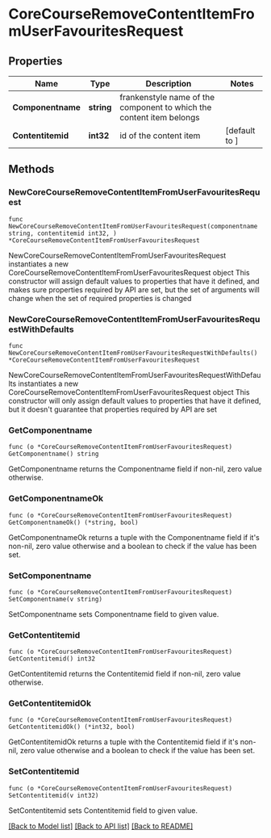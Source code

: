 # CoreCourseRemoveContentItemFromUserFavouritesRequest

## Properties

Name | Type | Description | Notes
------------ | ------------- | ------------- | -------------
**Componentname** | **string** | frankenstyle name of the component to which the content item belongs | 
**Contentitemid** | **int32** | id of the content item | [default to ]

## Methods

### NewCoreCourseRemoveContentItemFromUserFavouritesRequest

`func NewCoreCourseRemoveContentItemFromUserFavouritesRequest(componentname string, contentitemid int32, ) *CoreCourseRemoveContentItemFromUserFavouritesRequest`

NewCoreCourseRemoveContentItemFromUserFavouritesRequest instantiates a new CoreCourseRemoveContentItemFromUserFavouritesRequest object
This constructor will assign default values to properties that have it defined,
and makes sure properties required by API are set, but the set of arguments
will change when the set of required properties is changed

### NewCoreCourseRemoveContentItemFromUserFavouritesRequestWithDefaults

`func NewCoreCourseRemoveContentItemFromUserFavouritesRequestWithDefaults() *CoreCourseRemoveContentItemFromUserFavouritesRequest`

NewCoreCourseRemoveContentItemFromUserFavouritesRequestWithDefaults instantiates a new CoreCourseRemoveContentItemFromUserFavouritesRequest object
This constructor will only assign default values to properties that have it defined,
but it doesn't guarantee that properties required by API are set

### GetComponentname

`func (o *CoreCourseRemoveContentItemFromUserFavouritesRequest) GetComponentname() string`

GetComponentname returns the Componentname field if non-nil, zero value otherwise.

### GetComponentnameOk

`func (o *CoreCourseRemoveContentItemFromUserFavouritesRequest) GetComponentnameOk() (*string, bool)`

GetComponentnameOk returns a tuple with the Componentname field if it's non-nil, zero value otherwise
and a boolean to check if the value has been set.

### SetComponentname

`func (o *CoreCourseRemoveContentItemFromUserFavouritesRequest) SetComponentname(v string)`

SetComponentname sets Componentname field to given value.


### GetContentitemid

`func (o *CoreCourseRemoveContentItemFromUserFavouritesRequest) GetContentitemid() int32`

GetContentitemid returns the Contentitemid field if non-nil, zero value otherwise.

### GetContentitemidOk

`func (o *CoreCourseRemoveContentItemFromUserFavouritesRequest) GetContentitemidOk() (*int32, bool)`

GetContentitemidOk returns a tuple with the Contentitemid field if it's non-nil, zero value otherwise
and a boolean to check if the value has been set.

### SetContentitemid

`func (o *CoreCourseRemoveContentItemFromUserFavouritesRequest) SetContentitemid(v int32)`

SetContentitemid sets Contentitemid field to given value.



[[Back to Model list]](../README.md#documentation-for-models) [[Back to API list]](../README.md#documentation-for-api-endpoints) [[Back to README]](../README.md)


